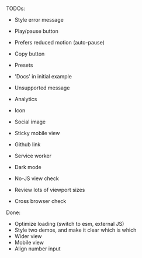 TODOs:

- Style error message
- Play/pause button
- Prefers reduced motion (auto-pause)
- Copy button
- Presets
- 'Docs' in initial example
- Unsupported message
- Analytics
- Icon
- Social image

- Sticky mobile view
- Github link
- Service worker
- Dark mode

- No-JS view check
- Review lots of viewport sizes
- Cross browser check

Done:

- Optimize loading (switch to esm, external JS)
- Style two demos, and make it clear which is which
- Wider view
- Mobile view
- Align number input

